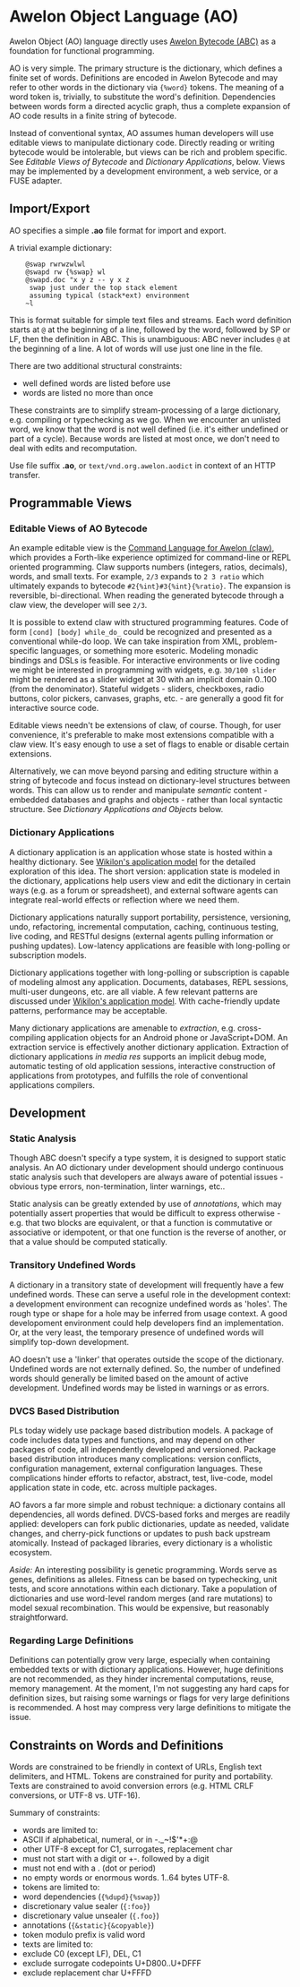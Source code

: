 # Awelon Object Language (AO)

Awelon Object (AO) language directly uses [Awelon Bytecode (ABC)](AboutABC.md) as a foundation for functional programming. 

AO is very simple. The primary structure is the dictionary, which defines a finite set of words. Definitions are encoded in Awelon Bytecode and may refer to other words in the dictionary via `{%word}` tokens. The meaning of a word token is, trivially, to substitute the word's definition. Dependencies between words form a directed acyclic graph, thus a complete expansion of AO code results in a finite string of bytecode. 

Instead of conventional syntax, AO assumes human developers will use editable views to manipulate dictionary code. Directly reading or writing bytecode would be intolerable, but views can be rich and problem specific. See *Editable Views of Bytecode* and *Dictionary Applications*, below. Views may be implemented by a development environment, a web service, or a FUSE adapter.

## Import/Export

AO specifies a simple **.ao** file format for import and export. 

A trivial example dictionary:

        @swap rwrwzwlwl
        @swapd rw {%swap} wl
        @swapd.doc "x y z -- y x z
         swap just under the top stack element
         assuming typical (stack*ext) environment
        ~l

This is format suitable for simple text files and streams. Each word definition starts at `@` at the beginning of a line, followed by the word, followed by SP or LF, then the definition in ABC. This is unambiguous: ABC never includes `@` at the beginning of a line. A lot of words will use just one line in the file.

There are two additional structural constraints:

* well defined words are listed before use
* words are listed no more than once

These constraints are to simplify stream-processing of a large dictionary, e.g. compiling or typechecking as we go. When we encounter an unlisted word, we know that the word is not well defined (i.e. it's either undefined or part of a cycle). Because words are listed at most once, we don't need to deal with edits and recomputation.

Use file suffix **.ao**, or `text/vnd.org.awelon.aodict` in context of an HTTP transfer. 

## Programmable Views

### Editable Views of AO Bytecode

An example editable view is the [Command Language for Awelon (claw)](CommandLine.md), which provides a Forth-like experience optimized for command-line or REPL oriented programming. Claw supports numbers (integers, ratios, decimals), words, and small texts. For example, `2/3` expands to `2 3 ratio` which ultimately expands to bytecode `#2{%int}#3{%int}{%ratio}`. The expansion is reversible, bi-directional. When reading the generated bytecode through a claw view, the developer will see `2/3`.

It is possible to extend claw with structured programming features. Code of form `[cond] [body] while_do_` could be recognized and presented as a conventional while-do loop. We can take inspiration from XML, problem-specific languages, or something more esoteric. Modeling monadic bindings and DSLs is feasible. For interactive environments or live coding we might be interested in programming with widgets, e.g. `30/100 slider` might be rendered as a slider widget at 30 with an implicit domain 0..100 (from the denominator). Stateful widgets - sliders, checkboxes, radio buttons, color pickers, canvases, graphs, etc. - are generally a good fit for interactive source code.

Editable views needn't be extensions of claw, of course. Though, for user convenience, it's preferable to make most extensions compatible with a claw view. It's easy enough to use a set of flags to enable or disable certain extensions.

Alternatively, we can move beyond parsing and editing structure within a string of bytecode and focus instead on dictionary-level structures between words. This can allow us to render and manipulate *semantic* content - embedded databases and graphs and objects - rather than local syntactic structure. See *Dictionary Applications and Objects* below.

### Dictionary Applications

A dictionary application is an application whose state is hosted within a healthy dictionary. See [Wikilon's application model](ApplicationModel.md) for the detailed exploration of this idea. The short version: application state is modeled in the dictionary, applications help users view and edit the dictionary in certain ways (e.g. as a forum or spreadsheet), and external software agents can integrate real-world effects or reflection where we need them. 

Dictionary applications naturally support portability, persistence, versioning, undo, refactoring, incremental computation, caching, continuous testing, live coding, and RESTful designs (external agents pulling information or pushing updates). Low-latency applications are feasible with long-polling or subscription models. 

Dictionary applications together with long-polling or subscription is capable of modeling almost any application. Documents, databases, REPL sessions, multi-user dungeons, etc. are all viable. A few relevant patterns are discussed under [Wikilon's application model](ApplicationModel.md). With cache-friendly update patterns, performance may be acceptable.

Many dictionary applications are amenable to *extraction*, e.g. cross-compiling application objects for an Android phone or JavaScript+DOM. An extraction service is effectively another dictionary application. Extraction of dictionary applications *in media res* supports an implicit debug mode, automatic testing of old application sessions, interactive construction of applications from prototypes, and fulfills the role of conventional applications compilers.

## Development 

### Static Analysis

Though ABC doesn't specify a type system, it is designed to support static analysis. An AO dictionary under development should undergo continuous static analysis such that developers are always aware of potential issues - obvious type errors, non-termination, linter warnings, etc..

Static analysis can be greatly extended by use of *annotations*, which may potentially assert properties that would be difficult to express otherwise - e.g. that two blocks are equivalent, or that a function is commutative or associative or idempotent, or that one function is the reverse of another, or that a value should be computed statically.

### Transitory Undefined Words

A dictionary in a transitory state of development will frequently have a few undefined words. These can serve a useful role in the development context: a development environment can recognize undefined words as 'holes'. The rough type or shape for a hole may be inferred from usage context. A good developoment environment could help developers find an implementation. Or, at the very least, the temporary presence of undefined words will simplify top-down development. 

AO doesn't use a 'linker' that operates outside the scope of the dictionary. Undefined words are not externally defined. So, the number of undefined words should generally be limited based on the amount of active development. Undefined words may be listed in warnings or as errors.

### DVCS Based Distribution

PLs today widely use package based distribution models. A package of code includes data types and functions, and may depend on other packages of code, all independently developed and versioned. Package based distribution introduces many complications: version conflicts, configuration management, external configuration languages. These complications hinder efforts to refactor, abstract, test, live-code, model application state in code, etc. across multiple packages. 

AO favors a far more simple and robust technique: a dictionary contains all dependencies, all words defined. DVCS-based forks and merges are readily applied: developers can fork public dictionaries, update as needed, validate changes, and cherry-pick functions or updates to push back upstream atomically. Instead of packaged libraries, every dictionary is a wholistic ecosystem. 

*Aside:* An interesting possibility is genetic programming. Words serve as genes, definitions as alleles. Fitness can be based on typechecking, unit tests, and score annotations within each dictionary. Take a population of dictionaries and use word-level random merges (and rare mutations) to model sexual recombination. This would be expensive, but reasonably straightforward.

### Regarding Large Definitions

Definitions can potentially grow very large, especially when containing embedded texts or with dictionary applications. However, huge definitions are not recommended, as they hinder incremental computations, reuse, memory management. At the moment, I'm not suggesting any hard caps for definition sizes, but raising some warnings or flags for very large definitions is recommended. A host may compress very large definitions to mitigate the issue.

## Constraints on Words and Definitions

Words are constrained to be friendly in context of URLs, English text delimiters, and HTML. Tokens are constrained for purity and portability. Texts are constrained to avoid conversion errors (e.g. HTML CRLF conversions, or UTF-8 vs. UTF-16). 

Summary of constraints:

* words are limited to:
 * ASCII if alphabetical, numeral, or in -._~!$'*+:@
 * other UTF-8 except for C1, surrogates, replacement char
 * must not start with a digit or +-. followed by a digit
 * must not end with a . (dot or period)
 * no empty words or enormous words. 1..64 bytes UTF-8.
* tokens are limited to:
 * word dependencies (`{%dupd}{%swap}`)
 * discretionary value sealer (`{:foo}`)
 * discretionary value unsealer (`{.foo}`)
 * annotations (`{&static}{&copyable}`)
 * token modulo prefix is valid word
* texts are limited to:
 * exclude C0 (except LF), DEL, C1
 * exclude surrogate codepoints U+D800..U+DFFF
 * exclude replacement char U+FFFD
